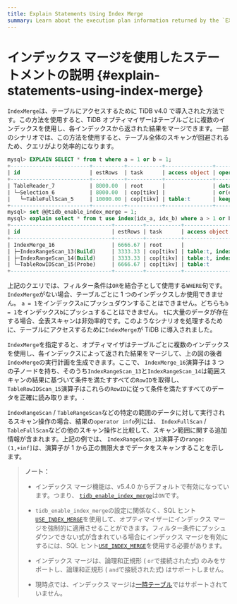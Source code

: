 ```yaml
---
title: Explain Statements Using Index Merge
summary: Learn about the execution plan information returned by the `EXPLAIN` statement in TiDB.
---
```


# インデックス マージを使用したステートメントの説明 {#explain-statements-using-index-merge}

`IndexMerge`は、テーブルにアクセスするために TiDB v4.0 で導入された方法です。この方法を使用すると、TiDB オプティマイザーはテーブルごとに複数のインデックスを使用し、各インデックスから返された結果をマージできます。一部のシナリオでは、この方法を使用すると、テーブル全体のスキャンが回避されるため、クエリがより効率的になります。

```sql
mysql> EXPLAIN SELECT * from t where a = 1 or b = 1;
+-------------------------+----------+-----------+---------------+--------------------------------------+
| id                      | estRows  | task      | access object | operator info                        |
+-------------------------+----------+-----------+---------------+--------------------------------------+
| TableReader_7           | 8000.00  | root      |               | data:Selection_6                     |
| └─Selection_6           | 8000.00  | cop[tikv] |               | or(eq(test.t.a, 1), eq(test.t.b, 1)) |
|   └─TableFullScan_5     | 10000.00 | cop[tikv] | table:t       | keep order:false, stats:pseudo       |
+-------------------------+----------+-----------+---------------+--------------------------------------+
mysql> set @@tidb_enable_index_merge = 1;
mysql> explain select * from t use index(idx_a, idx_b) where a > 1 or b > 1;
+--------------------------------+---------+-----------+-------------------------+------------------------------------------------+
| id                             | estRows | task      | access object           | operator info                                  |
+--------------------------------+---------+-----------+-------------------------+------------------------------------------------+
| IndexMerge_16                  | 6666.67 | root      |                         |                                                |
| ├─IndexRangeScan_13(Build)     | 3333.33 | cop[tikv] | table:t, index:idx_a(a) | range:(1,+inf], keep order:false, stats:pseudo |
| ├─IndexRangeScan_14(Build)     | 3333.33 | cop[tikv] | table:t, index:idx_b(b) | range:(1,+inf], keep order:false, stats:pseudo |
| └─TableRowIDScan_15(Probe)     | 6666.67 | cop[tikv] | table:t                 | keep order:false, stats:pseudo                 |
+--------------------------------+---------+-----------+-------------------------+------------------------------------------------+
```

上記のクエリでは、フィルター条件は`OR`を結合子として使用する`WHERE`句です。 `IndexMerge`がない場合、テーブルごとに 1 つのインデックスしか使用できません。 `a = 1`をインデックス`a`にプッシュダウンすることはできません。どちらも`b = 1`をインデックス`b`にプッシュすることはできません。 `t`に大量のデータが存在する場合、全表スキャンは非効率的です。このようなシナリオを処理するために、テーブルにアクセスするために`IndexMerge`が TiDB に導入されました。

`IndexMerge`を指定すると、オプティマイザはテーブルごとに複数のインデックスを使用し、各インデックスによって返された結果をマージして、上の図の後者`IndexMerge`の実行計画を生成できます。ここで、 `IndexMerge_16`演算子は 3 つの子ノードを持ち、そのうち`IndexRangeScan_13`と`IndexRangeScan_14`は範囲スキャンの結果に基づいて条件を満たすすべての`RowID`を取得し、 `TableRowIDScan_15`演算子はこれらの`RowID`に従って条件を満たすすべてのデータを正確に読み取ります。 .

`IndexRangeScan` / `TableRangeScan`などの特定の範囲のデータに対して実行されるスキャン操作の場合、結果の`operator info`列には、 `IndexFullScan` / `TableFullScan`などの他のスキャン操作と比較して、スキャン範囲に関する追加情報が含まれます。上記の例では、 `IndexRangeScan_13`演算子の`range:(1,+inf]`は、演算子が 1 から正の無限大までデータをスキャンすることを示します。

> **ノート：**
>
> -   インデックス マージ機能は、v5.4.0 からデフォルトで有効になっています。つまり、 [`tidb_enable_index_merge`](/system-variables.md#tidb_enable_index_merge-new-in-v40)は`ON`です。
>
> -   `tidb_enable_index_merge`の設定に関係なく、SQL ヒント[`USE_INDEX_MERGE`](/optimizer-hints.md#use_index_merget1_name-idx1_name--idx2_name-)を使用して、オプティマイザーにインデックス マージを強制的に適用させることができます。フィルター条件にプッシュ ダウンできない式が含まれている場合にインデックス マージを有効にするには、SQL ヒント[`USE_INDEX_MERGE`](/optimizer-hints.md#use_index_merget1_name-idx1_name--idx2_name-)を使用する必要があります。
>
> -   インデックス マージは、論理和正規形 ( `or`で接続された式) のみをサポートし、論理和正規形 ( `and`で接続された式) はサポートしません。
>
> -   現時点では、インデックス マージは[一時テーブル](/temporary-tables.md)ではサポートされていません。
